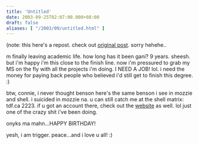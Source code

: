 ```yaml
---
title: 'Untitled'
date: 2003-09-25T02:07:00.000+08:00
draft: false
aliases: [ "/2003/09/untitled.html" ]
---
```


(note: this here's a repost. check out [original post](http://www.livejournal.com/users/kysapop/3087.html). sorry hehehe..  
  
m finally leaving academic life. how long has it been gani? 9 years. sheesh. but i'm happy i'm this close to the finish line. now i'm pressured to grab my MS on the fly with all the projects i'm doing. I NEED A JOB! lol. i need the money for paying back people who believed i'd still get to finish this degree. :)  
  
btw, connie, i never thought benson here's the same benson i see in mozzie and shell. i suicided in mozzie na. u can still catch me at the shell matrix: tdf.ca 2223. if u got an account there, check out the [website](http://reanimated.shell-matrix.com) as well. lol just one of the crazy shit i've been doing.  
  
onyks ma mahn...HAPPY BIRTHDAY!  
  
yesh, i am trigger. peace...and i love u all! :)